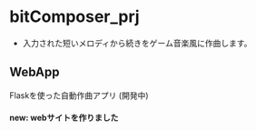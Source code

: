 # bitComposer_prj
- 入力された短いメロディから続きをゲーム音楽風に作曲します。

## WebApp
Flaskを使った自動作曲アプリ (開発中)
#### new: webサイトを作りました
